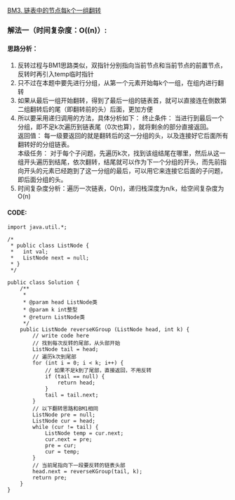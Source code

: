 [BM3. 链表中的节点每k个一组翻转](https://www.nowcoder.com/practice/b49c3dc907814e9bbfa8437c251b028e?tpId=295&tqId=722&ru=%2Fpractice%2Fb58434e200a648c589ca2063f1faf58c&qru=%2Fta%2Fformat-top101%2Fquestion-ranking&sourceUrl=%2Fexam%2Foj)
### 解法一（时间复杂度：O((n)）:
#### 思路分析：
1. 反转过程与BM1思路类似，双指针分别指向当前节点和当前节点的前置节点，反转时再引入temp临时指针
2. 只不过在本题中要先进行分组，从第一个元素开始每k个一组，在组内进行翻转
3. 如果从最后一组开始翻转，得到了最后一组的链表首，就可以直接连在倒数第二组翻转后的尾（即翻转前的头）后面，更加方便
4. 所以要采用递归调用的方法，具体分析如下：
   终止条件： 当进行到最后一个分组，即不足k次遍历到链表尾（0次也算），就将剩余的部分直接返回。  
   返回值： 每一级要返回的就是翻转后的这一分组的头，以及连接好它后面所有翻转好的分组链表。  
   本级任务： 对于每个子问题，先遍历k次，找到该组结尾在哪里，然后从这一组开头遍历到结尾，依次翻转，结尾就可以作为下一个分组的开头，而先前指向开头的元素已经跑到了这一分组的最后，可以用它来连接它后面的子问题，即后面分组的头。
5. 时间复杂度分析：遍历一次链表，O(n)，递归栈深度为n/k，给空间复杂度为O(n)
#### CODE:
```
import java.util.*;

/*
 * public class ListNode {
 *   int val;
 *   ListNode next = null;
 * }
 */

public class Solution {
    /**
     * 
     * @param head ListNode类 
     * @param k int整型 
     * @return ListNode类
     */
    public ListNode reverseKGroup (ListNode head, int k) {
        // write code here
        // 找到每次反转的尾部，从头部开始
        ListNode tail = head;
        // 遍历k次到尾部
        for (int i = 0; i < k; i++) {
            // 如果不足k到了尾部，直接返回，不用反转
            if (tail == null) {
                return head;
            }
            tail = tail.next;
        }
        // 以下翻转思路和BM1相同
        ListNode pre = null;
        ListNode cur = head;
        while (cur != tail) {
            ListNode temp = cur.next;
            cur.next = pre;
            pre = cur;
            cur = temp;
        }
        // 当前尾指向下一段要反转的链表头部
        head.next = reverseKGroup(tail, k);
        return pre;
    }
}
```
